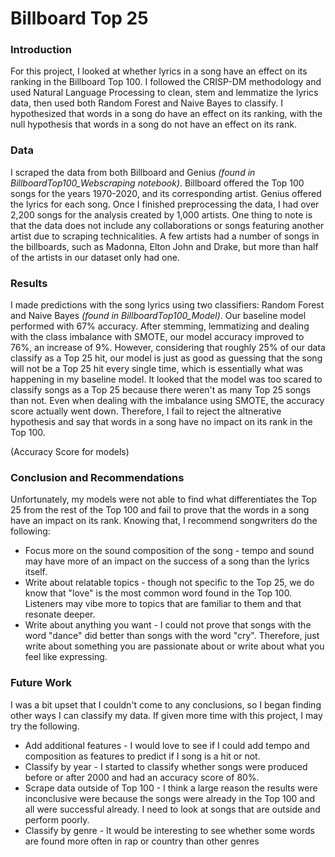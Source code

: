 # Billboard Top 25 

### Introduction 
For this project, I looked at whether lyrics in a song have an effect on its ranking in the Billboard Top 100. I followed the CRISP-DM methodology and used Natural Language Processing to clean, stem and lemmatize the lyrics data, then used both Random Forest and Naive Bayes to classify. I hypothesized that words in a song do have an effect on its ranking, with the null hypothesis that words in a song do not have an effect on its rank. 

### Data 
I scraped the data from both Billboard and Genius *(found in BillboardTop100_Webscraping notebook)*. Billboard offered the Top 100 songs for the years 1970-2020, and its corresponding artist. Genius offered the lyrics for each song. Once I finished preprocessing the data, I had over 2,200 songs for the analysis created by 1,000 artists. One thing to note is that the data does not include any collaborations or songs featuring another artist due to scraping technicalities. A few artists had a number of songs in the billboards, such as Madonna, Elton John and Drake, but more than half of the artists in our dataset only had one. 

### Results 
I made predictions with the song lyrics using two classifiers: Random Forest and Naive Bayes *(found in BillboardTop100_Model)*. Our baseline model performed with 67% accuracy. After stemming, lemmatizing and dealing with the class imbalance with SMOTE, our model accuracy improved to 76%, an increase of 9%. However, considering that roughly 25% of our data classify as a Top 25 hit, our model is just as good as guessing that the song will not be a Top 25 hit every single time, which is essentially what was happening in my baseline model. It looked that the model was too scared to classify songs as a Top 25 because there weren't as many Top 25 songs than not. Even when dealing with the imbalance using SMOTE, the accuracy score actually went down. Therefore, I fail to reject the altnerative hypothesis and say that words in a song have no impact on its rank in the Top 100. 

(Accuracy Score for models) 

### Conclusion and Recommendations 
Unfortunately, my models were not able to find what differentiates the Top 25 from the rest of the Top 100 and fail to prove that the words in a song have an impact on its rank. Knowing that, I recommend songwriters do the following: 
* Focus more on the sound composition of the song - tempo and sound may have more of an impact on the success of a song than the lyrics itself. 
* Write about relatable topics - though not specific to the Top 25, we do know that "love" is the most common word found in the Top 100. Listeners may vibe more to topics that are familiar to them and that resonate deeper. 
* Write about anything you want - I could not prove that songs with the word "dance" did better than songs with the word "cry". Therefore, just write about something you are passionate about or write about what you feel like expressing. 

### Future Work 
I was a bit upset that I couldn't come to any conclusions, so I began finding other ways I can classify my data. If given more time with this project, I may try the following. 
* Add additional features - I would love to see if I could add tempo and composition as features to predict if I song is a hit or not. 
* Classify by year - I started to classify whether songs were produced before or after 2000 and had an accuracy score of 80%. 
* Scrape data outside of Top 100 - I think a large reason the results were inconclusive were because the songs were already in the Top 100 and all were successful already. I need to look at songs that are outside and perform poorly. 
* Classify by genre - It would be interesting to see whether some words are found more often in rap or country than other genres 
